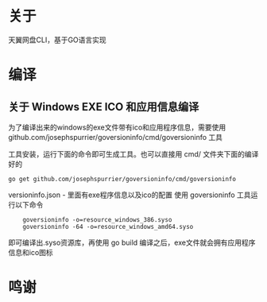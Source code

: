 # 关于
天翼网盘CLI，基于GO语言实现

# 编译
## 关于 Windows EXE ICO 和应用信息编译
为了编译出来的windows的exe文件带有ico和应用程序信息，需要使用 github.com/josephspurrier/goversioninfo/cmd/goversioninfo 工具

工具安装，运行下面的命令即可生成工具。也可以直接用 cmd/ 文件夹下面的编译好的
```
go get github.com/josephspurrier/goversioninfo/cmd/goversioninfo
```

versioninfo.json - 里面有exe程序信息以及ico的配置
使用 goversioninfo 工具运行以下命令
```
    goversioninfo -o=resource_windows_386.syso
    goversioninfo -64 -o=resource_windows_amd64.syso
```
即可编译出.syso资源库，再使用 go build 编译之后，exe文件就会拥有应用程序信息和ico图标

# 鸣谢
